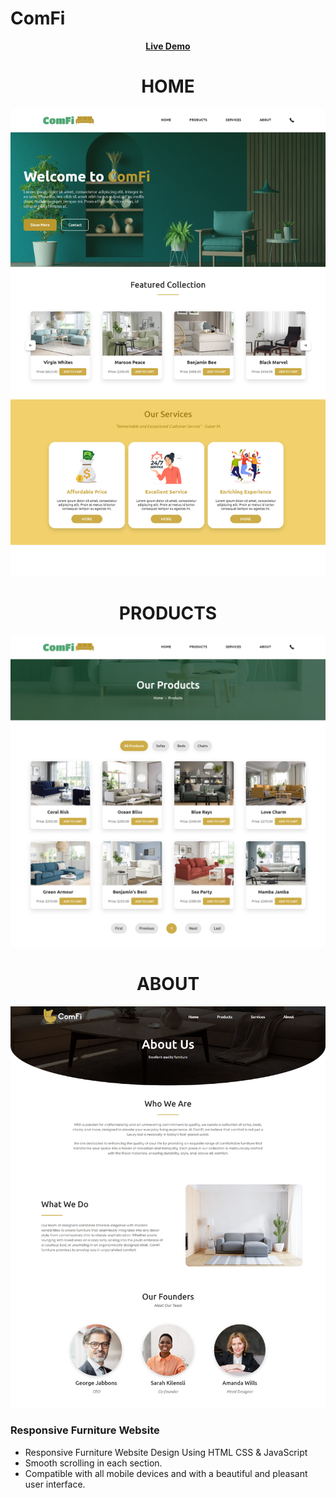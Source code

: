 # ComFi
<div align = 'center'>

<a href="https://adnan-bhaldar.github.io/ComFi"><strong>Live Demo</strong></a>

# HOME
![preview img](/preview.png) 
# PRODUCTS
![preview img](/preview1.png) 
# ABOUT
![preview img](/preview2.png) 
</div>

### Responsive Furniture Website

- Responsive Furniture Website Design Using HTML CSS & JavaScript
- Smooth scrolling in each section.
- Compatible with all mobile devices and with a beautiful and pleasant user interface.
